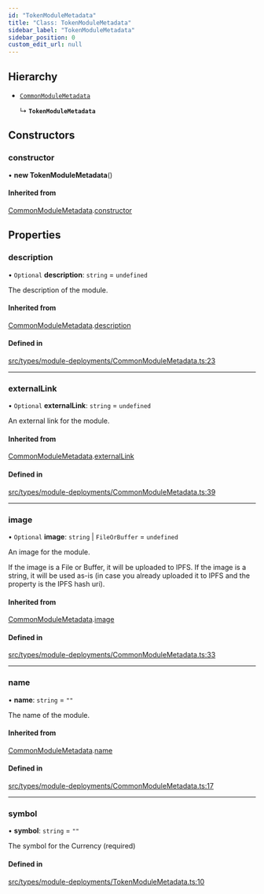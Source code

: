 ```yaml
---
id: "TokenModuleMetadata"
title: "Class: TokenModuleMetadata"
sidebar_label: "TokenModuleMetadata"
sidebar_position: 0
custom_edit_url: null
---
```


## Hierarchy

- [`CommonModuleMetadata`](CommonModuleMetadata)

  ↳ **`TokenModuleMetadata`**

## Constructors

### constructor

• **new TokenModuleMetadata**()

#### Inherited from

[CommonModuleMetadata](CommonModuleMetadata).[constructor](CommonModuleMetadata#constructor)

## Properties

### description

• `Optional` **description**: `string` = `undefined`

The description of the module.

#### Inherited from

[CommonModuleMetadata](CommonModuleMetadata).[description](CommonModuleMetadata#description)

#### Defined in

[src/types/module-deployments/CommonModuleMetadata.ts:23](https://github.com/PrasoonPratham/nftlabs-sdk-ts/blob/3077f6d/src/types/module-deployments/CommonModuleMetadata.ts#L23)

---

### externalLink

• `Optional` **externalLink**: `string` = `undefined`

An external link for the module.

#### Inherited from

[CommonModuleMetadata](CommonModuleMetadata).[externalLink](CommonModuleMetadata#externallink)

#### Defined in

[src/types/module-deployments/CommonModuleMetadata.ts:39](https://github.com/PrasoonPratham/nftlabs-sdk-ts/blob/3077f6d/src/types/module-deployments/CommonModuleMetadata.ts#L39)

---

### image

• `Optional` **image**: `string` \| `FileOrBuffer` = `undefined`

An image for the module.

If the image is a File or Buffer, it will be uploaded to IPFS.
If the image is a string, it will be used as-is (in case you already uploaded it to IPFS
and the property is the IPFS hash uri).

#### Inherited from

[CommonModuleMetadata](CommonModuleMetadata).[image](CommonModuleMetadata#image)

#### Defined in

[src/types/module-deployments/CommonModuleMetadata.ts:33](https://github.com/PrasoonPratham/nftlabs-sdk-ts/blob/3077f6d/src/types/module-deployments/CommonModuleMetadata.ts#L33)

---

### name

• **name**: `string` = `""`

The name of the module.

#### Inherited from

[CommonModuleMetadata](CommonModuleMetadata).[name](CommonModuleMetadata#name)

#### Defined in

[src/types/module-deployments/CommonModuleMetadata.ts:17](https://github.com/PrasoonPratham/nftlabs-sdk-ts/blob/3077f6d/src/types/module-deployments/CommonModuleMetadata.ts#L17)

---

### symbol

• **symbol**: `string` = `""`

The symbol for the Currency (required)

#### Defined in

[src/types/module-deployments/TokenModuleMetadata.ts:10](https://github.com/PrasoonPratham/nftlabs-sdk-ts/blob/3077f6d/src/types/module-deployments/TokenModuleMetadata.ts#L10)
